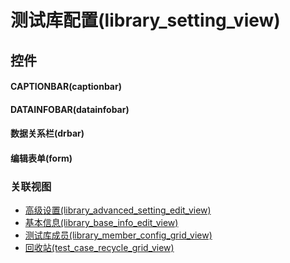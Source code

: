 # 测试库配置(library_setting_view)  <!-- {docsify-ignore-all} -->




## 控件
#### CAPTIONBAR(captionbar)

#### DATAINFOBAR(datainfobar)

#### 数据关系栏(drbar)

#### 编辑表单(form)



### 关联视图
  * [高级设置(library_advanced_setting_edit_view)](app/view/library_advanced_setting_edit_view)
  * [基本信息(library_base_info_edit_view)](app/view/library_base_info_edit_view)
  * [测试库成员(library_member_config_grid_view)](app/view/library_member_config_grid_view)
  * [回收站(test_case_recycle_grid_view)](app/view/test_case_recycle_grid_view)

<script>
 const { createApp } = Vue
  createApp({
    data() {
      return {

      }
    }
  }).use(ElementPlus).mount('#app')
</script>